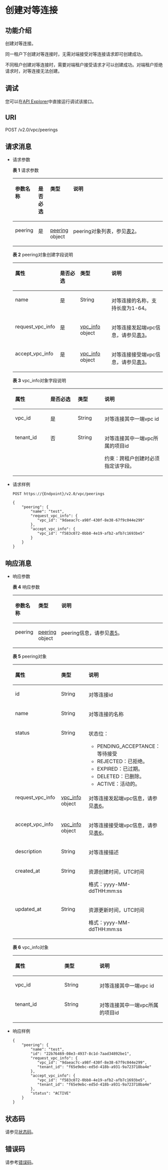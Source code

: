 # 创建对等连接<a name="vpc_peering_0003"></a>

## 功能介绍<a name="section18987589718"></a>

创建对等连接。

同一租户下创建对等连接时，无需对端接受对等连接请求即可创建成功。

不同租户创建对等连接时，需要对端租户接受请求才可以创建成功。对端租户拒绝请求时，对等连接无法创建。

## 调试<a name="section1062181918110"></a>

您可以在[API Explorer](https://apiexplorer.developer.huaweicloud.com/apiexplorer/doc?product=VPC&version=v2&api=CreateVpcPeering)中直接运行调试该接口。

## URI<a name="section29889818711"></a>

POST /v2.0/vpc/peerings

## 请求消息<a name="section39941481775"></a>

-   请求参数

    **表 1**  请求参数

    <a name="table1699419817711"></a>
    <table><thead align="left"><tr id="row71471891872"><th class="cellrowborder" valign="top" width="14.14%" id="mcps1.2.5.1.1"><p id="p11147299719"><a name="p11147299719"></a><a name="p11147299719"></a>参数名称</p>
    </th>
    <th class="cellrowborder" valign="top" width="8.129999999999999%" id="mcps1.2.5.1.2"><p id="p81044352112"><a name="p81044352112"></a><a name="p81044352112"></a>是否必选</p>
    </th>
    <th class="cellrowborder" valign="top" width="10.09%" id="mcps1.2.5.1.3"><p id="p5147295710"><a name="p5147295710"></a><a name="p5147295710"></a>类型</p>
    </th>
    <th class="cellrowborder" valign="top" width="67.64%" id="mcps1.2.5.1.4"><p id="p3147493713"><a name="p3147493713"></a><a name="p3147493713"></a>说明</p>
    </th>
    </tr>
    </thead>
    <tbody><tr id="row314712915720"><td class="cellrowborder" valign="top" width="14.14%" headers="mcps1.2.5.1.1 "><p id="p31471491176"><a name="p31471491176"></a><a name="p31471491176"></a>peering</p>
    </td>
    <td class="cellrowborder" valign="top" width="8.129999999999999%" headers="mcps1.2.5.1.2 "><p id="p31074342118"><a name="p31074342118"></a><a name="p31074342118"></a>是</p>
    </td>
    <td class="cellrowborder" valign="top" width="10.09%" headers="mcps1.2.5.1.3 "><p id="p17147129372"><a name="p17147129372"></a><a name="p17147129372"></a><a href="#table1026243410414">peering</a> object</p>
    </td>
    <td class="cellrowborder" valign="top" width="67.64%" headers="mcps1.2.5.1.4 "><p id="p1036719511614"><a name="p1036719511614"></a><a name="p1036719511614"></a>peering对象列表，参见<a href="#table1026243410414">表2</a>。</p>
    </td>
    </tr>
    </tbody>
    </table>

    **表 2**  peering对象创建字段说明

    <a name="table1026243410414"></a>
    <table><thead align="left"><tr id="row145386341548"><th class="cellrowborder" valign="top" width="23.18%" id="mcps1.2.5.1.1"><p id="p553843415417"><a name="p553843415417"></a><a name="p553843415417"></a>属性</p>
    </th>
    <th class="cellrowborder" valign="top" width="14.69%" id="mcps1.2.5.1.2"><p id="p98691347587"><a name="p98691347587"></a><a name="p98691347587"></a>是否必选</p>
    </th>
    <th class="cellrowborder" valign="top" width="21.67%" id="mcps1.2.5.1.3"><p id="p453814344418"><a name="p453814344418"></a><a name="p453814344418"></a>类型</p>
    </th>
    <th class="cellrowborder" valign="top" width="40.46%" id="mcps1.2.5.1.4"><p id="p13539183410412"><a name="p13539183410412"></a><a name="p13539183410412"></a>说明</p>
    </th>
    </tr>
    </thead>
    <tbody><tr id="row185391134449"><td class="cellrowborder" valign="top" width="23.18%" headers="mcps1.2.5.1.1 "><p id="p15540123413417"><a name="p15540123413417"></a><a name="p15540123413417"></a>name</p>
    </td>
    <td class="cellrowborder" valign="top" width="14.69%" headers="mcps1.2.5.1.2 "><p id="p17869133485814"><a name="p17869133485814"></a><a name="p17869133485814"></a>是</p>
    </td>
    <td class="cellrowborder" valign="top" width="21.67%" headers="mcps1.2.5.1.3 "><p id="p85405341547"><a name="p85405341547"></a><a name="p85405341547"></a>String</p>
    </td>
    <td class="cellrowborder" valign="top" width="40.46%" headers="mcps1.2.5.1.4 "><p id="p1654017341747"><a name="p1654017341747"></a><a name="p1654017341747"></a>对等连接的名称，支持长度为1-64。</p>
    </td>
    </tr>
    <tr id="row155415343411"><td class="cellrowborder" valign="top" width="23.18%" headers="mcps1.2.5.1.1 "><p id="p185411334349"><a name="p185411334349"></a><a name="p185411334349"></a>request_vpc_info</p>
    </td>
    <td class="cellrowborder" valign="top" width="14.69%" headers="mcps1.2.5.1.2 "><p id="p15869434165816"><a name="p15869434165816"></a><a name="p15869434165816"></a>是</p>
    </td>
    <td class="cellrowborder" valign="top" width="21.67%" headers="mcps1.2.5.1.3 "><p id="p1854183414414"><a name="p1854183414414"></a><a name="p1854183414414"></a><a href="#table1132310347417">vpc_info</a> object</p>
    </td>
    <td class="cellrowborder" valign="top" width="40.46%" headers="mcps1.2.5.1.4 "><p id="p155422348412"><a name="p155422348412"></a><a name="p155422348412"></a>对等连接发起端vpc信息，请参见<a href="#table1132310347417">表3</a>。</p>
    </td>
    </tr>
    <tr id="row145425341249"><td class="cellrowborder" valign="top" width="23.18%" headers="mcps1.2.5.1.1 "><p id="p25421834641"><a name="p25421834641"></a><a name="p25421834641"></a>accept_vpc_info</p>
    </td>
    <td class="cellrowborder" valign="top" width="14.69%" headers="mcps1.2.5.1.2 "><p id="p1869834185812"><a name="p1869834185812"></a><a name="p1869834185812"></a>是</p>
    </td>
    <td class="cellrowborder" valign="top" width="21.67%" headers="mcps1.2.5.1.3 "><p id="p354211341141"><a name="p354211341141"></a><a name="p354211341141"></a><a href="#table1132310347417">vpc_info</a> object</p>
    </td>
    <td class="cellrowborder" valign="top" width="40.46%" headers="mcps1.2.5.1.4 "><p id="p3542143419414"><a name="p3542143419414"></a><a name="p3542143419414"></a>对等连接接受端vpc信息，请参见<a href="#table1132310347417">表3</a>。</p>
    </td>
    </tr>
    </tbody>
    </table>

    **表 3**  vpc\_info对象字段说明

    <a name="table1132310347417"></a>
    <table><thead align="left"><tr id="row65431034046"><th class="cellrowborder" valign="top" width="23.45%" id="mcps1.2.5.1.1"><p id="p14543173418413"><a name="p14543173418413"></a><a name="p14543173418413"></a>属性</p>
    </th>
    <th class="cellrowborder" valign="top" width="18.3%" id="mcps1.2.5.1.2"><p id="p1178104810017"><a name="p1178104810017"></a><a name="p1178104810017"></a>是否必选</p>
    </th>
    <th class="cellrowborder" valign="top" width="17.78%" id="mcps1.2.5.1.3"><p id="p1354353413410"><a name="p1354353413410"></a><a name="p1354353413410"></a>类型</p>
    </th>
    <th class="cellrowborder" valign="top" width="40.47%" id="mcps1.2.5.1.4"><p id="p19543634641"><a name="p19543634641"></a><a name="p19543634641"></a>说明</p>
    </th>
    </tr>
    </thead>
    <tbody><tr id="row4543434247"><td class="cellrowborder" valign="top" width="23.45%" headers="mcps1.2.5.1.1 "><p id="p13544163416415"><a name="p13544163416415"></a><a name="p13544163416415"></a>vpc_id</p>
    </td>
    <td class="cellrowborder" valign="top" width="18.3%" headers="mcps1.2.5.1.2 "><p id="p2781104816010"><a name="p2781104816010"></a><a name="p2781104816010"></a>是</p>
    </td>
    <td class="cellrowborder" valign="top" width="17.78%" headers="mcps1.2.5.1.3 "><p id="p654410341549"><a name="p654410341549"></a><a name="p654410341549"></a>String</p>
    </td>
    <td class="cellrowborder" valign="top" width="40.47%" headers="mcps1.2.5.1.4 "><p id="p55448348416"><a name="p55448348416"></a><a name="p55448348416"></a>对等连接其中一端vpc id</p>
    </td>
    </tr>
    <tr id="row65441334646"><td class="cellrowborder" valign="top" width="23.45%" headers="mcps1.2.5.1.1 "><p id="p14544034945"><a name="p14544034945"></a><a name="p14544034945"></a>tenant_id</p>
    </td>
    <td class="cellrowborder" valign="top" width="18.3%" headers="mcps1.2.5.1.2 "><p id="p169319114373"><a name="p169319114373"></a><a name="p169319114373"></a>否</p>
    </td>
    <td class="cellrowborder" valign="top" width="17.78%" headers="mcps1.2.5.1.3 "><p id="p454413347419"><a name="p454413347419"></a><a name="p454413347419"></a>String</p>
    </td>
    <td class="cellrowborder" valign="top" width="40.47%" headers="mcps1.2.5.1.4 "><p id="p105449344410"><a name="p105449344410"></a><a name="p105449344410"></a>对等连接其中一端vpc所属的项目id</p>
    <p id="p69581145183714"><a name="p69581145183714"></a><a name="p69581145183714"></a>约束：跨租户创建时必须指定该字段。</p>
    </td>
    </tr>
    </tbody>
    </table>

-   请求样例

    ```
    POST https://{Endpoint}/v2.0/vpc/peerings 
    
    { 
        "peering": { 
            "name": "test",  
            "request_vpc_info": {
               "vpc_id": "9daeac7c-a98f-430f-8e38-67f9c044e299"
            }, 
            "accept_vpc_info": {
               "vpc_id": "f583c072-0bb8-4e19-afb2-afb7c1693be5"
            }
        } 
    }
    ```


## 响应消息<a name="section124179176"></a>

-   响应参数

    **表 4**  响应参数

    <a name="table351893713"></a>
    <table><thead align="left"><tr id="row91481295715"><th class="cellrowborder" valign="top" width="15.379999999999999%" id="mcps1.2.4.1.1"><p id="p51481696718"><a name="p51481696718"></a><a name="p51481696718"></a>参数名称</p>
    </th>
    <th class="cellrowborder" valign="top" width="10.99%" id="mcps1.2.4.1.2"><p id="p18148898716"><a name="p18148898716"></a><a name="p18148898716"></a>类型</p>
    </th>
    <th class="cellrowborder" valign="top" width="73.63%" id="mcps1.2.4.1.3"><p id="p11148891674"><a name="p11148891674"></a><a name="p11148891674"></a>说明</p>
    </th>
    </tr>
    </thead>
    <tbody><tr id="row11148093711"><td class="cellrowborder" valign="top" width="15.379999999999999%" headers="mcps1.2.4.1.1 "><p id="p5148791174"><a name="p5148791174"></a><a name="p5148791174"></a>peering</p>
    </td>
    <td class="cellrowborder" valign="top" width="10.99%" headers="mcps1.2.4.1.2 "><p id="p131495911711"><a name="p131495911711"></a><a name="p131495911711"></a><a href="#table14258131481112">peering</a> object</p>
    </td>
    <td class="cellrowborder" valign="top" width="73.63%" headers="mcps1.2.4.1.3 "><p id="p3149109876"><a name="p3149109876"></a><a name="p3149109876"></a>peering信息，请参见<a href="#table14258131481112">表5</a>。</p>
    </td>
    </tr>
    </tbody>
    </table>

    **表 5**  peering对象

    <a name="table14258131481112"></a>
    <table><thead align="left"><tr id="row1525861441116"><th class="cellrowborder" valign="top" width="32.81%" id="mcps1.2.4.1.1"><p id="p625881431111"><a name="p625881431111"></a><a name="p625881431111"></a>属性</p>
    </th>
    <th class="cellrowborder" valign="top" width="23.43%" id="mcps1.2.4.1.2"><p id="p325891414115"><a name="p325891414115"></a><a name="p325891414115"></a>类型</p>
    </th>
    <th class="cellrowborder" valign="top" width="43.76%" id="mcps1.2.4.1.3"><p id="p1325811410110"><a name="p1325811410110"></a><a name="p1325811410110"></a>说明</p>
    </th>
    </tr>
    </thead>
    <tbody><tr id="row195391034944"><td class="cellrowborder" valign="top" width="32.81%" headers="mcps1.2.4.1.1 "><p id="p1053943410414"><a name="p1053943410414"></a><a name="p1053943410414"></a>id</p>
    </td>
    <td class="cellrowborder" valign="top" width="23.43%" headers="mcps1.2.4.1.2 "><p id="p753963414417"><a name="p753963414417"></a><a name="p753963414417"></a>String</p>
    </td>
    <td class="cellrowborder" valign="top" width="43.76%" headers="mcps1.2.4.1.3 "><p id="p17539123411413"><a name="p17539123411413"></a><a name="p17539123411413"></a>对等连接id</p>
    </td>
    </tr>
    <tr id="row6258114111117"><td class="cellrowborder" valign="top" width="32.81%" headers="mcps1.2.4.1.1 "><p id="p2258514141119"><a name="p2258514141119"></a><a name="p2258514141119"></a>name</p>
    </td>
    <td class="cellrowborder" valign="top" width="23.43%" headers="mcps1.2.4.1.2 "><p id="p172581414111119"><a name="p172581414111119"></a><a name="p172581414111119"></a>String</p>
    </td>
    <td class="cellrowborder" valign="top" width="43.76%" headers="mcps1.2.4.1.3 "><p id="p225811149115"><a name="p225811149115"></a><a name="p225811149115"></a>对等连接的名称</p>
    </td>
    </tr>
    <tr id="row45401734847"><td class="cellrowborder" valign="top" width="32.81%" headers="mcps1.2.4.1.1 "><p id="p354083416417"><a name="p354083416417"></a><a name="p354083416417"></a>status</p>
    </td>
    <td class="cellrowborder" valign="top" width="23.43%" headers="mcps1.2.4.1.2 "><p id="p11540034946"><a name="p11540034946"></a><a name="p11540034946"></a>String</p>
    </td>
    <td class="cellrowborder" valign="top" width="43.76%" headers="mcps1.2.4.1.3 "><p id="p11298143785016"><a name="p11298143785016"></a><a name="p11298143785016"></a>状态位：</p>
    <a name="ul6640134318521"></a><a name="ul6640134318521"></a><ul id="ul6640134318521"><li>PENDING_ACCEPTANCE：等待接受</li><li>REJECTED：已拒绝。</li><li>EXPIRED：已过期。</li><li>DELETED：已删除。</li><li>ACTIVE：活动的。</li></ul>
    </td>
    </tr>
    <tr id="row925801431119"><td class="cellrowborder" valign="top" width="32.81%" headers="mcps1.2.4.1.1 "><p id="p825911451110"><a name="p825911451110"></a><a name="p825911451110"></a>request_vpc_info</p>
    </td>
    <td class="cellrowborder" valign="top" width="23.43%" headers="mcps1.2.4.1.2 "><p id="p1425911414113"><a name="p1425911414113"></a><a name="p1425911414113"></a><a href="#table1125991417114">vpc_info</a> object</p>
    </td>
    <td class="cellrowborder" valign="top" width="43.76%" headers="mcps1.2.4.1.3 "><p id="p12259181441112"><a name="p12259181441112"></a><a name="p12259181441112"></a>对等连接发起端vpc信息，请参见<a href="#table1125991417114">表6</a>。</p>
    </td>
    </tr>
    <tr id="row0259161401118"><td class="cellrowborder" valign="top" width="32.81%" headers="mcps1.2.4.1.1 "><p id="p725941415110"><a name="p725941415110"></a><a name="p725941415110"></a>accept_vpc_info</p>
    </td>
    <td class="cellrowborder" valign="top" width="23.43%" headers="mcps1.2.4.1.2 "><p id="p14259111441119"><a name="p14259111441119"></a><a name="p14259111441119"></a><a href="#table1125991417114">vpc_info</a> object</p>
    </td>
    <td class="cellrowborder" valign="top" width="43.76%" headers="mcps1.2.4.1.3 "><p id="p1225921416112"><a name="p1225921416112"></a><a name="p1225921416112"></a>对等连接接受端vpc信息，请参见<a href="#table1125991417114">表6</a>。</p>
    </td>
    </tr>
    <tr id="row17791105316527"><td class="cellrowborder" valign="top" width="32.81%" headers="mcps1.2.4.1.1 "><p id="p9792195385219"><a name="p9792195385219"></a><a name="p9792195385219"></a>description</p>
    </td>
    <td class="cellrowborder" valign="top" width="23.43%" headers="mcps1.2.4.1.2 "><p id="p3792205365218"><a name="p3792205365218"></a><a name="p3792205365218"></a>String</p>
    </td>
    <td class="cellrowborder" valign="top" width="43.76%" headers="mcps1.2.4.1.3 "><p id="p10792953155215"><a name="p10792953155215"></a><a name="p10792953155215"></a>对等连接描述</p>
    </td>
    </tr>
    <tr id="row4121155915218"><td class="cellrowborder" valign="top" width="32.81%" headers="mcps1.2.4.1.1 "><p id="p1312155914528"><a name="p1312155914528"></a><a name="p1312155914528"></a>created_at</p>
    </td>
    <td class="cellrowborder" valign="top" width="23.43%" headers="mcps1.2.4.1.2 "><p id="p201218597524"><a name="p201218597524"></a><a name="p201218597524"></a>String</p>
    </td>
    <td class="cellrowborder" valign="top" width="43.76%" headers="mcps1.2.4.1.3 "><p id="p1395374115919"><a name="p1395374115919"></a><a name="p1395374115919"></a>资源创建时间，UTC时间</p>
    <p id="p65980291419"><a name="p65980291419"></a><a name="p65980291419"></a>格式：yyyy-MM-ddTHH:mm:ss</p>
    </td>
    </tr>
    <tr id="row15465113115319"><td class="cellrowborder" valign="top" width="32.81%" headers="mcps1.2.4.1.1 "><p id="p74651838533"><a name="p74651838533"></a><a name="p74651838533"></a>updated_at</p>
    </td>
    <td class="cellrowborder" valign="top" width="23.43%" headers="mcps1.2.4.1.2 "><p id="p8465203125315"><a name="p8465203125315"></a><a name="p8465203125315"></a>String</p>
    </td>
    <td class="cellrowborder" valign="top" width="43.76%" headers="mcps1.2.4.1.3 "><p id="p271618182568"><a name="p271618182568"></a><a name="p271618182568"></a>资源更新时间，UTC时间</p>
    <p id="p187161918125617"><a name="p187161918125617"></a><a name="p187161918125617"></a>格式：yyyy-MM-ddTHH:mm:ss</p>
    </td>
    </tr>
    </tbody>
    </table>

    **表 6**  vpc\_info对象

    <a name="table1125991417114"></a>
    <table><thead align="left"><tr id="row1725931413118"><th class="cellrowborder" valign="top" width="32.81%" id="mcps1.2.4.1.1"><p id="p122592014121114"><a name="p122592014121114"></a><a name="p122592014121114"></a>属性</p>
    </th>
    <th class="cellrowborder" valign="top" width="23.43%" id="mcps1.2.4.1.2"><p id="p11259121417111"><a name="p11259121417111"></a><a name="p11259121417111"></a>类型</p>
    </th>
    <th class="cellrowborder" valign="top" width="43.76%" id="mcps1.2.4.1.3"><p id="p17259191412115"><a name="p17259191412115"></a><a name="p17259191412115"></a>说明</p>
    </th>
    </tr>
    </thead>
    <tbody><tr id="row4259191411115"><td class="cellrowborder" valign="top" width="32.81%" headers="mcps1.2.4.1.1 "><p id="p1125911141118"><a name="p1125911141118"></a><a name="p1125911141118"></a>vpc_id</p>
    </td>
    <td class="cellrowborder" valign="top" width="23.43%" headers="mcps1.2.4.1.2 "><p id="p1026031417117"><a name="p1026031417117"></a><a name="p1026031417117"></a>String</p>
    </td>
    <td class="cellrowborder" valign="top" width="43.76%" headers="mcps1.2.4.1.3 "><p id="p926061418117"><a name="p926061418117"></a><a name="p926061418117"></a>对等连接其中一端vpc id</p>
    </td>
    </tr>
    <tr id="row1326013145116"><td class="cellrowborder" valign="top" width="32.81%" headers="mcps1.2.4.1.1 "><p id="p72601514191115"><a name="p72601514191115"></a><a name="p72601514191115"></a>tenant_id</p>
    </td>
    <td class="cellrowborder" valign="top" width="23.43%" headers="mcps1.2.4.1.2 "><p id="p3260171410114"><a name="p3260171410114"></a><a name="p3260171410114"></a>String</p>
    </td>
    <td class="cellrowborder" valign="top" width="43.76%" headers="mcps1.2.4.1.3 "><p id="p326071415115"><a name="p326071415115"></a><a name="p326071415115"></a>对等连接其中一端vpc所属的项目id</p>
    </td>
    </tr>
    </tbody>
    </table>

-   响应样例

    ```
    { 
        "peering": { 
            "name": "test", 
            "id": "22b76469-08e3-4937-8c1d-7aad34892be1",
            "request_vpc_info": {
               "vpc_id": "9daeac7c-a98f-430f-8e38-67f9c044e299",
               "tenant_id": "f65e9ebc-ed5d-418b-a931-9a723718ba4e"
            },
            "accept_vpc_info": {
               "vpc_id": "f583c072-0bb8-4e19-afb2-afb7c1693be5",
               "tenant_id": "f65e9ebc-ed5d-418b-a931-9a723718ba4e"
            }, 
            "status": "ACTIVE"
        }
    }
    ```


## 状态码<a name="section31981619"></a>

请参见[状态码](状态码.md)。

## 错误码<a name="section85821649202813"></a>

请参考[错误码](错误码.md)。

